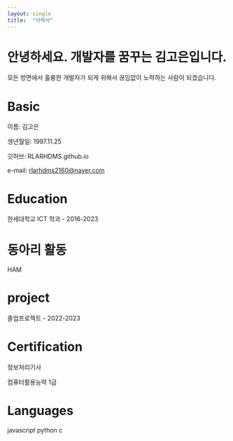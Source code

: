 ```yaml
---
layout: single
title:  "이력서"
---
```


# 안녕하세요. 개발자를 꿈꾸는 김고은입니다. 

모든 방면에서 훌륭한 개발자가 되게 위해서 끊임없이 노력하는 사람이 되겠습니다.


# Basic

이름: 김고은

생년월일: 1997.11.25

깃허브: RLARHDMS.github.io

e-mail: rlarhdms2160@naver.com

# Education 

한세대학교 ICT 학과 - 2016-2023

# 동아리 활동

HAM

# project

졸업프로젝트 - 2022-2023

# Certification 

정보처리기사 

컴퓨터활용능력 1급

# Languages 

javascript python c
